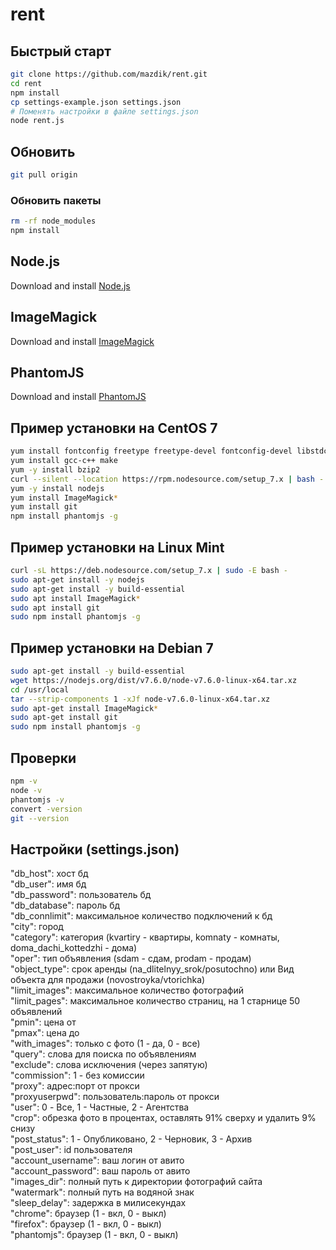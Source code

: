 # rent

## Быстрый старт
```bash
git clone https://github.com/mazdik/rent.git
cd rent
npm install
cp settings-example.json settings.json
# Поменять настройки в файле settings.json
node rent.js
```

## Обновить
```bash
git pull origin
```

### Обновить пакеты
```bash
rm -rf node_modules
npm install 
```

## Node.js
Download and install [Node.js](https://nodejs.org)

## ImageMagick
Download and install [ImageMagick](http://www.imagemagick.org/)

## PhantomJS
Download and install [PhantomJS](http://phantomjs.org/)

## Пример установки на CentOS 7
```bash
yum install fontconfig freetype freetype-devel fontconfig-devel libstdc++
yum install gcc-c++ make
yum -y install bzip2
curl --silent --location https://rpm.nodesource.com/setup_7.x | bash -
yum -y install nodejs
yum install ImageMagick*
yum install git
npm install phantomjs -g
```

## Пример установки на Linux Mint
```bash
curl -sL https://deb.nodesource.com/setup_7.x | sudo -E bash -
sudo apt-get install -y nodejs
sudo apt-get install -y build-essential
sudo apt install ImageMagick*
sudo apt install git
sudo npm install phantomjs -g
```

## Пример установки на Debian 7
```bash
sudo apt-get install -y build-essential
wget https://nodejs.org/dist/v7.6.0/node-v7.6.0-linux-x64.tar.xz
cd /usr/local
tar --strip-components 1 -xJf node-v7.6.0-linux-x64.tar.xz
sudo apt-get install ImageMagick*
sudo apt-get install git
sudo npm install phantomjs -g
```

## Проверки
```bash
npm -v
node -v
phantomjs -v
convert -version
git --version
```

## Настройки (settings.json)
"db_host":	хост бд  
"db_user":	имя бд  
"db_password":	пользователь бд  
"db_database":	пароль бд  
"db_connlimit":	максимальное количество подключений к бд  
"city":	город  
"category":	категория (kvartiry - квартиры, komnaty - комнаты, doma_dachi_kottedzhi - дома)  
"oper":	тип объявления (sdam - сдам, prodam - продам)  
"object_type":	срок аренды (na_dlitelnyy_srok/posutochno) или Вид объекта для продажи (novostroyka/vtorichka)  
"limit_images":	максимальное количество фотографий  
"limit_pages":	максимальное количество страниц, на 1 старнице 50 объявлений  
"pmin":	цена от  
"pmax":	цена до   
"with_images":	только с фото (1 - да, 0 - все)  
"query":	слова для поиска по объявлениям  
"exclude":	слова исключения (через запятую)  
"commission":	1 - без комиссии  
"proxy":	адрес:порт от прокси  
"proxyuserpwd":	пользователь:пароль от прокси  
"user":	0 - Все, 1 - Частные, 2 - Агентства  
"crop":	обрезка фото в процентах, оставлять 91% сверху и удалить 9% снизу  
"post_status":	1 - Опубликовано, 2 - Черновик, 3 - Архив  
"post_user":	id пользователя  
"account_username":	ваш логин от авито  
"account_password":	ваш пароль от авито  
"images_dir":	полный путь к директории фотографий сайта  
"watermark":	полный путь на водяной знак  
"sleep_delay":	задержка в милисекундах  
"chrome":	браузер (1 - вкл, 0 - выкл)  
"firefox":	браузер (1 - вкл, 0 - выкл)  
"phantomjs":	браузер (1 - вкл, 0 - выкл)  
